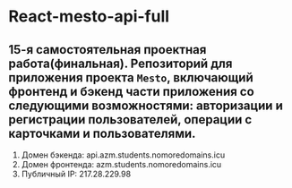 # React-mesto-api-full
## 15-я самостоятельная проектная работа(финальная). Репозиторий для приложения проекта `Mesto`, включающий фронтенд и бэкенд части приложения со следующими возможностями: авторизации и регистрации пользователей, операции с карточками и пользователями. 

1. Домен бэкенда: api.azm.students.nomoredomains.icu
2. Домен фронтенда: azm.students.nomoredomains.icu
3. Публичный IP: 217.28.229.98
